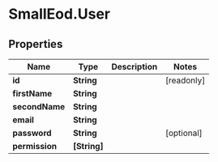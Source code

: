 # SmallEod.User

## Properties

Name | Type | Description | Notes
------------ | ------------- | ------------- | -------------
**id** | **String** |  | [readonly] 
**firstName** | **String** |  | 
**secondName** | **String** |  | 
**email** | **String** |  | 
**password** | **String** |  | [optional] 
**permission** | **[String]** |  | 


